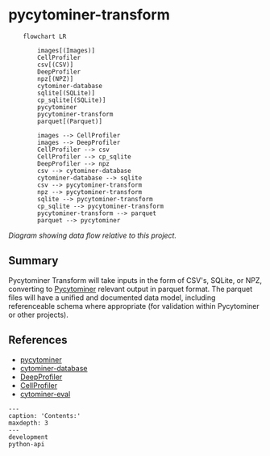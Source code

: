 # pycytominer-transform

```{mermaid}
    flowchart LR

        images[(Images)]
        CellProfiler
        csv[(CSV)]
        DeepProfiler
        npz[(NPZ)]
        cytominer-database
        sqlite[(SQLite)]
        cp_sqlite[(SQLite)]
        pycytominer
        pycytominer-transform
        parquet[(Parquet)]

        images --> CellProfiler
        images --> DeepProfiler
        CellProfiler --> csv
        CellProfiler --> cp_sqlite
        DeepProfiler --> npz
        csv --> cytominer-database
        cytominer-database --> sqlite
        csv --> pycytominer-transform
        npz --> pycytominer-transform
        sqlite --> pycytominer-transform
        cp_sqlite --> pycytominer-transform
        pycytominer-transform --> parquet
        parquet --> pycytominer
```

_Diagram showing data flow relative to this project._

## Summary

Pycytominer Transform will take inputs in the form of CSV's, SQLite, or NPZ, converting to [Pycytominer](https://github.com/cytomining/pycytominer) relevant output in parquet format.
The parquet files will have a unified and documented data model, including referenceable schema where appropriate (for validation within Pycytominer or other projects).

## References

- [pycytominer](https://github.com/cytomining/pycytominer)
- [cytominer-database](https://github.com/cytomining/cytominer-database)
- [DeepProfiler](https://github.com/cytomining/DeepProfiler)
- [CellProfiler](https://github.com/CellProfiler/CellProfiler)
- [cytominer-eval](https://github.com/cytomining/cytominer-eval)

```{toctree}
---
caption: 'Contents:'
maxdepth: 3
---
development
python-api
```
